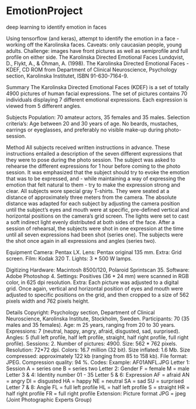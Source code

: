# EmotionProject
deep learning to identify emotion in faces

Using tensorflow (and keras), attempt to identify the emotion in a face - working off the Karolinska faces.
Caveats: only caucasian people, young adults. 
Challenge: images have front pictures as well as semiprofile and full profile on either side.
The Karolinska Directed Emotional Faces
Lundqvist, D., Flykt, A., &  Öhman, A. (1998). The Karolinska Directed Emotional Faces - KDEF, CD ROM from Department of Clinical Neuroscience, Psychology section, Karolinska Institutet, ISBN 91-630-7164-9.

Summary
The Karolinska Directed Emotional Faces (KDEF) is a set of totally 4900 pictures of human facial expressions. The set of pictures contains 70 individuals displaying 7 different emotional expressions. Each expression is viewed from 5 different angles.

Subjects
Population: 70 amateur actors, 35 females and 35 males.
Selection criteria’s: Age between 20 and 30 years of age. No beards, mustaches, earrings or eyeglasses, and preferably no visible make-up during photo-session.

Method
All subjects received written instructions in advance. These instructions entailed a description of the seven different expressions that they were to pose during the photo session. The subject was asked to rehearse the different expressions for 1 hour before coming to the photo session. It was emphasized that the subject should try to evoke the emotion that was to be expressed, and - while maintaining a way of expressing the emotion that felt natural to them - try to make the expression strong and clear.
	All subjects wore special gray T-shirts. They were seated at a distance of approximately three meters from the camera. The absolute distance was adapted for each subject by adjusting the camera position until the subject’s eyes and mouth were at specific, pre-defined vertical and horizontal positions on the camera’s grid screen. 
	The lights were set to cast a soft indirect light evenly distributed at both sides of the face. 
After a session of rehearsal, the subjects were shot in one expression at the time until all seven expressions had been shot (series one). The subjects were the shot once again in all expressions and angles (series two).

Equipment
Camera: Pentax LX.
Lens:  Pentax original 135 mm.
Extra: Grid screen.
Film: Kodak 320 T.
Lights: 3 * 500 W lamps.

Digitizing
Hardware: Macintosh 8500/120, Polaroid Sprintscan 35.
Software: Adobe Photoshop 4.
Settings: Positives (36 * 24 mm) were scanned in RGB color, in 625 dpi resolution.
Extra: Each picture was adjusted to a digital grid. Once again, vertical and horizontal position of eyes and mouth were adjusted to specific positions on the grid, and then cropped to a size of 562 pixels width and 762 pixels height.

Details
Copyright:  Psychology section, Department of Clinical Neuroscience, 
Karolinska Institute, Stockholm, Sweden.
Participants: 70 (35 males and 35 females).
Age: m 25 years, ranging from 20 to 30 years.
Expressions: 7 (neutral, happy, angry, afraid, disgusted, sad, surprised).
Angles: 5 (full left profile, half left profile, straight, half right profile, full right profile).
Sessions: 2.
Number of pictures: 4900.
Size: 562 * 762 pixels.
Resolution: 72*72 dpi.
Colors: 16.7 million (32 bit).
Size inflated: 1.6 Mb.
Size compressed: approximately 122 kb (ranging from 85 to 158 kb).
File format: JPEG.
Compression quality: 94 %.
Codes:
	Example: AF01ANFL.JPG
		Letter 1: Session 
					A = series one
					B = series two
		Letter 2: Gender 
					F = female
					M = male
		Letter 3 & 4: Identity number
					01 - 35
		Letter 5 & 6: Expression
					AF = afraid
					AN = angry
					DI = disgusted
					HA = happy
					NE = neutral
					SA = sad
					SU = surprised
		Letter 7 & 8: Angle
					FL = full left profile
					HL = half left profile
					S = straight
					HR = half right profile
					FR = full right profile
		Extension: Picture format 
					JPG = jpeg (Joint Photographic Experts Group)
